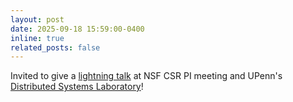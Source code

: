 ```yaml
---
layout: post
date: 2025-09-18 15:59:00-0400
inline: true
related_posts: false
---
```


Invited to give a [lightning talk](https://nsfcsr2025.hpc.fau.edu/?utm_source=chatgpt.com#schedule) at NSF CSR PI meeting and UPenn's [Distributed Systems Laboratory](https://dsl.cis.upenn.edu/seminar/)!
